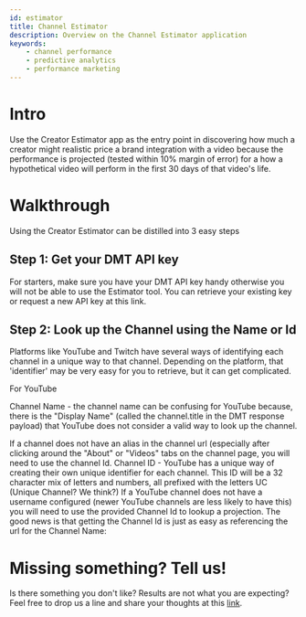 ```yaml
---
id: estimator
title: Channel Estimator
description: Overview on the Channel Estimator application
keywords:
    - channel performance
    - predictive analytics
    - performance marketing
---
```


# Intro

Use the Creator Estimator app as the entry point in discovering how much a creator might realistic price a brand integration with a video because the performance is projected (tested within 10% margin of error) for a how a hypothetical video will perform in the first 30 days of that video's life.

# Walkthrough

Using the Creator Estimator can be distilled into 3 easy steps

## Step 1: Get your DMT API key
For starters, make sure you have your DMT API key handy otherwise you will not be able to use the Estimator tool.
You can retrieve your existing key or request a new API key at this link.

## Step 2: Look up the Channel using the Name or Id
Platforms like YouTube and Twitch have several ways of identifying each channel in a unique way to that channel. Depending on the platform, that 'identifier' may be very easy for you to retrieve, but it can get complicated.

For YouTube

Channel Name - the channel name can be confusing for YouTube because, there is the "Display Name" (called the channel.title in the DMT response payload) that YouTube does not consider a valid way to look up the channel. 

If a channel does not have an alias in the channel url (especially after clicking around the "About" or "Videos" tabs on the channel page, you will need to use the channel Id.
Channel ID - YouTube has a unique way of creating their own unique identifier for each channel. This ID will be a 32 character mix of letters and numbers, all prefixed with the letters UC (Unique Channel? We think?)
If a YouTube channel does not have a username configured (newer YouTube channels are less likely to have this) you will need to use the provided Channel Id to lookup a projection. The good news is that getting the Channel Id is just as easy as referencing the url for the Channel Name:


# Missing something? Tell us!
Is there something you don't like? Results are not what you are expecting?
Feel free to drop us a line and share your thoughts at this [link](https://airtable.com/appzETVKT8y3nFxsx/shreeZck44tUeKVqf).